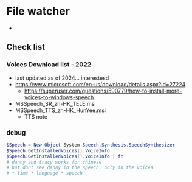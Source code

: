 # File watcher
* 


## Check list
### Voices Download list - 2022
* last updated as of 2024... interestesd
* https://www.microsoft.com/en-us/download/details.aspx?id=27224
  * https://superuser.com/questions/590779/how-to-install-more-voices-to-windows-speech
* MSSpeech_SR_zh-HK_TELE.msi
* MSSpeech_TTS_zh-HK_HunYee.msi
  * TTS note


### debug
```ps1
$Speech = New-Object System.Speech.Synthesis.SpeechSynthesizer
$Speech.GetInstalledVoices().VoiceInfo
$Speech.GetInstalledVoices().VoiceInfo | ft
# danny and tracy works for chinese
# but dont see danny in the speech. only in the voices
# * time * language * speech
```